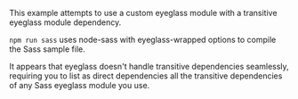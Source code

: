 This example attempts to use a custom eyeglass module with a transitive eyeglass module dependency.

`npm run sass` uses node-sass with eyeglass-wrapped options to compile the Sass sample file.

It appears that eyeglass doesn't handle transitive dependencies seamlessly, requiring you to list as direct dependencies all the transitive dependencies of any Sass eyeglass module you use.
